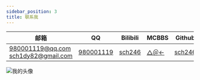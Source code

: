 ```yaml
---
sidebar_position: 3
title: 联系我
---
```


| **邮箱** | **QQ** | **Bilibili** | **MCBBS** | **Github** |
| -------- | -------- | -------- | -------- | -------- |
| 980001119@qq.com <br/> sch1dy82@gmail.com | [980001119](https://qm.qq.com/cgi-bin/qm/qr?k=jPz7HMTn3Lh-_GR02HKfrEaOJjtMw4jh&noverify=0) | [sch246](https://space.bilibili.com/172818145) | [△＠←](https://www.mcbbs.net/home.php?mod=space&uid=740479) | [sch246](https://github.com/sch246) |

![我的头像](https://s2.loli.net/2022/04/19/jUkfqHQFVSWKwOh.jpg)